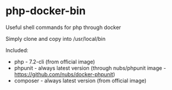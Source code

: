 # php-docker-bin
Useful shell commands for php through docker

Simply clone and copy into /usr/local/bin

Included:
* php - 7.2-cli (from official image)
* phpunit - always latest version (through nubs/phpunit image - https://github.com/nubs/docker-phpunit)
* composer - always latest version (from official image)
